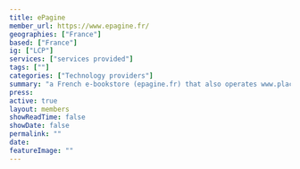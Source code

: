 ```yaml
---
title: ePagine
member_url: https://www.epagine.fr/
geographies: ["France"]
based: ["France"]
ig: ["LCP"] 
services: ["services provided"] 
tags: [""]
categories: ["Technology providers"]
summary: "a French e-bookstore (epagine.fr) that also operates www.placedeslibraires.fr, an e-bookstore shared by multiple independent booksellers."
press:
active: true
layout: members
showReadTime: false
showDate: false
permalink: ""
date: 
featureImage: ""
---
```

